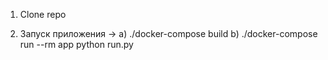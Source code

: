 1. Clone repo

2. Запуск приложения ->  a) ./docker-compose build
                         b) ./docker-compose run --rm app python run.py <CURRENCYNAME>

